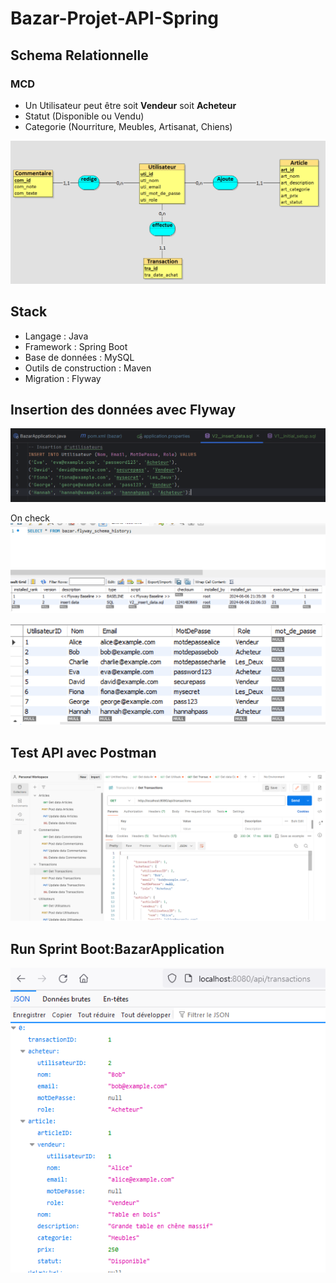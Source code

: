 # Bazar-Projet-API-Spring

## Schema Relationnelle 
### MCD

- Un Utilisateur peut être soit **Vendeur** soit **Acheteur**
- Statut (Disponible ou Vendu)
- Categorie (Nourriture, Meubles, Artisanat, Chiens)

![alt text](img/image.png)

## Stack

- Langage : Java
- Framework : Spring Boot
- Base de données : MySQL
- Outils de construction : Maven 
- Migration : Flyway

## Insertion des données avec Flyway 

![alt text](img/image-5.png)

On check
![alt text](img/image-7.png)

![alt text](img/image-6.png)

## Test API avec Postman

![alt text](img/image-3.png)

## Run Sprint Boot:BazarApplication

![alt text](img/image-4.png)

